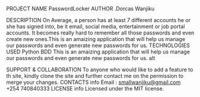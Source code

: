 PROJECT NAME
PasswordLocker
AUTHOR
.Dorcas Wanjiku


DESCRIPTION
On Average, a person has at least 7 different accounts he or she has signed into, be it email, social media, entertainment or job portal accounts. It becomes really hard to remember all those passwords and even create new ones.This is an amaizing application that will help us manage our passwords and even generate new passwords for us.
TECHNOLOGIES USED
Python
BDD
This is an amaizing application that will help us manage our passwords and even generate new passwords for us.
alt

SUPPORT & COLLABORATION
To anyone who would like to add a feature to th site, kindly clone the site and further contact me on the permission to merge your changes.
CONTACTS info
Email : smallwanjiku@gmail.com
+254 740840333
LICENSE info
Licensed under the MIT license.